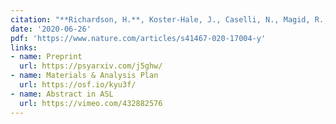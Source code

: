 ```yaml
---
citation: "**Richardson, H.**, Koster-Hale, J., Caselli, N., Magid, R., Benedict, R., Olson, H., Pyers, J., Saxe, R. (2020). Reduced neural selectivity for mental states in deaf children with delayed access to sign language. <i>Nature Communications, 11</i>(1), 1-13."
date: '2020-06-26'
pdf: 'https://www.nature.com/articles/s41467-020-17004-y'
links:
- name: Preprint
  url: https://psyarxiv.com/j5ghw/
- name: Materials & Analysis Plan
  url: https://osf.io/kyu3f/
- name: Abstract in ASL
  url: https://vimeo.com/432882576
---
```

